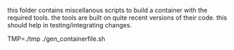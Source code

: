 this folder contains miscellanous scripts to build a container with the required tools.
the tools are built on quite recent versions of their code.
this should help in testing/integrating changes.

TMP=./tmp ./gen_containerfile.sh
